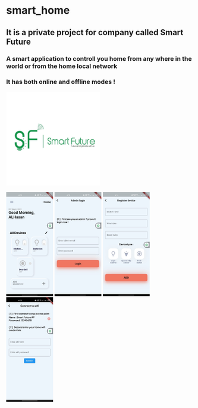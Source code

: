 # smart_home
## It is a private project for company called Smart Future
### A smart application to controll you home from any where in the world or from the home local network
### It has both online and offline modes !


<img src="WhatsApp Image 2022-05-06 at 6.27.15 PM.jpeg" height="25%" width="50%" />

<img src="WhatsApp Image 2022-05-06 at 6.15.22 PM.jpeg" height="25%" width="25%" /> <img src="WhatsApp Image 2022-05-06 at 6.15.23 PM(1).jpeg" height="25%" width="25%" />
<img src="WhatsApp Image 2022-05-06 at 6.15.23 PM(2).jpeg" height="25%" width="25%" /> <img src="WhatsApp Image 2022-05-06 at 6.15.23 PM.jpeg" height="25%" width="25%" />
